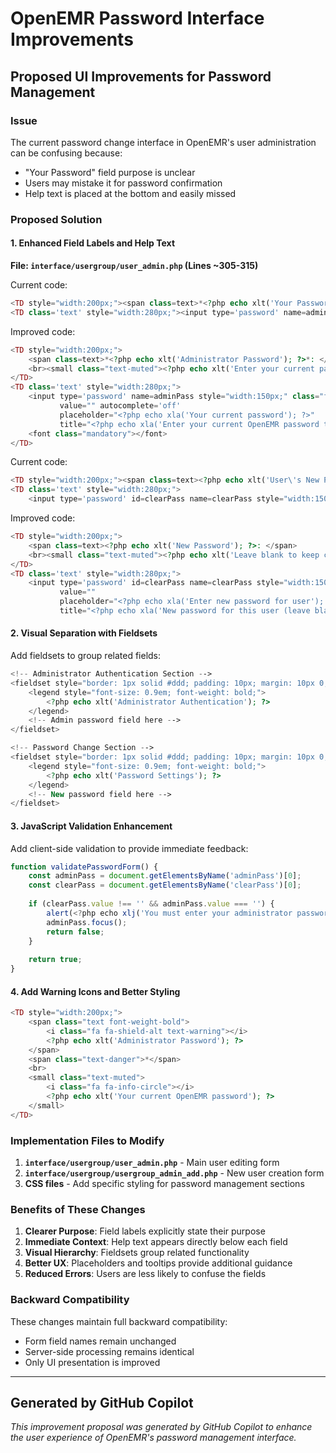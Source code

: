 # OpenEMR Password Interface Improvements

## Proposed UI Improvements for Password Management

### Issue
The current password change interface in OpenEMR's user administration can be confusing because:
- "Your Password" field purpose is unclear
- Users may mistake it for password confirmation
- Help text is placed at the bottom and easily missed

### Proposed Solution

#### 1. Enhanced Field Labels and Help Text

**File: `interface/usergroup/user_admin.php` (Lines ~305-315)**

Current code:
```php
<TD style="width:200px;"><span class=text>*<?php echo xlt('Your Password'); ?>*: </span></TD>
<TD class='text' style="width:280px;"><input type='password' name=adminPass style="width:150px;"  class="form-control" value="" autocomplete='off'><font class="mandatory"></font></TD>
```

Improved code:
```php
<TD style="width:200px;">
    <span class=text>*<?php echo xlt('Administrator Password'); ?>*: </span>
    <br><small class="text-muted"><?php echo xlt('Enter your current password to authorize changes'); ?></small>
</TD>
<TD class='text' style="width:280px;">
    <input type='password' name=adminPass style="width:150px;" class="form-control" 
           value="" autocomplete='off' 
           placeholder="<?php echo xla('Your current password'); ?>"
           title="<?php echo xla('Enter your current OpenEMR password to authorize this password change'); ?>">
    <font class="mandatory"></font>
</TD>
```

Current code:
```php
<TD style="width:200px;"><span class=text><?php echo xlt('User\'s New Password'); ?>: </span></TD>
<TD class='text' style="width:280px;">
    <input type='password' id=clearPass name=clearPass style="width:150px;" class="form-control" value="">
```

Improved code:
```php
<TD style="width:200px;">
    <span class=text><?php echo xlt('New Password'); ?>: </span>
    <br><small class="text-muted"><?php echo xlt('Leave blank to keep current password'); ?></small>
</TD>
<TD class='text' style="width:280px;">
    <input type='password' id=clearPass name=clearPass style="width:150px;" class="form-control" 
           value="" 
           placeholder="<?php echo xla('Enter new password for user'); ?>"
           title="<?php echo xla('New password for this user (leave blank to keep current password)'); ?>">
```

#### 2. Visual Separation with Fieldsets

Add fieldsets to group related fields:

```php
<!-- Administrator Authentication Section -->
<fieldset style="border: 1px solid #ddd; padding: 10px; margin: 10px 0;">
    <legend style="font-size: 0.9em; font-weight: bold;">
        <?php echo xlt('Administrator Authentication'); ?>
    </legend>
    <!-- Admin password field here -->
</fieldset>

<!-- Password Change Section -->
<fieldset style="border: 1px solid #ddd; padding: 10px; margin: 10px 0;">
    <legend style="font-size: 0.9em; font-weight: bold;">
        <?php echo xlt('Password Settings'); ?>
    </legend>
    <!-- New password field here -->
</fieldset>
```

#### 3. JavaScript Validation Enhancement

Add client-side validation to provide immediate feedback:

```javascript
function validatePasswordForm() {
    const adminPass = document.getElementsByName('adminPass')[0];
    const clearPass = document.getElementsByName('clearPass')[0];
    
    if (clearPass.value !== '' && adminPass.value === '') {
        alert(<?php echo xlj('You must enter your administrator password to change user passwords.'); ?>);
        adminPass.focus();
        return false;
    }
    
    return true;
}
```

#### 4. Add Warning Icons and Better Styling

```php
<TD style="width:200px;">
    <span class="text font-weight-bold">
        <i class="fa fa-shield-alt text-warning"></i> 
        <?php echo xlt('Administrator Password'); ?>
    </span>
    <span class="text-danger">*</span>
    <br>
    <small class="text-muted">
        <i class="fa fa-info-circle"></i> 
        <?php echo xlt('Your current OpenEMR password'); ?>
    </small>
</TD>
```

### Implementation Files to Modify

1. **`interface/usergroup/user_admin.php`** - Main user editing form
2. **`interface/usergroup/usergroup_admin_add.php`** - New user creation form
3. **CSS files** - Add specific styling for password management sections

### Benefits of These Changes

1. **Clearer Purpose**: Field labels explicitly state their purpose
2. **Immediate Context**: Help text appears directly below each field
3. **Visual Hierarchy**: Fieldsets group related functionality
4. **Better UX**: Placeholders and tooltips provide additional guidance
5. **Reduced Errors**: Users are less likely to confuse the fields

### Backward Compatibility

These changes maintain full backward compatibility:
- Form field names remain unchanged
- Server-side processing remains identical
- Only UI presentation is improved

---

## Generated by GitHub Copilot
*This improvement proposal was generated by GitHub Copilot to enhance the user experience of OpenEMR's password management interface.*